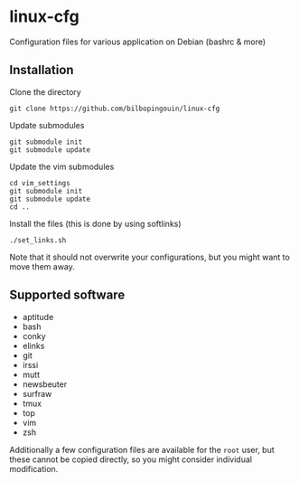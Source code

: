 # linux-cfg

Configuration files for various application on Debian (bashrc &amp; more)

## Installation

Clone the directory

    git clone https://github.com/bilbopingouin/linux-cfg

Update submodules

    git submodule init
    git submodule update

Update the vim submodules

    cd vim_settings
    git submodule init
    git submodule update
    cd ..

Install the files (this is done by using softlinks)

    ./set_links.sh

Note that it should not overwrite your configurations, but you might want to move them away.

## Supported software

- aptitude
- bash
- conky
- elinks
- git
- irssi
- mutt
- newsbeuter
- surfraw
- tmux
- top
- vim
- zsh

Additionally a few configuration files are available for the `root` user, but these cannot be copied directly, so you might consider individual modification.
